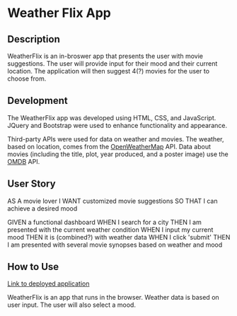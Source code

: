 # Weather Flix App

## Description

WeatherFlix is an in-broswer app that presents the user with movie suggestions. The user will provide input for their mood and their current location. The application will then suggest 4(?) movies for the user to choose from.

## Development

The WeatherFlix app was developed using HTML, CSS, and JavaScript. JQuery and Bootstrap were used to enhance functionality and appearance. 

Third-party APIs were used for data on weather and movies. The weather, based on location, comes from the [OpenWeatherMap](https://openweathermap.org/) API. Data about movies (including the title, plot, year produced, and a poster image) use the [OMDB](http://www.omdbapi.com/) API. 

## User Story

AS A movie lover
I WANT customized movie suggestions 
SO THAT I can achieve a desired mood

GIVEN a functional dashboard
WHEN I search for a city
THEN I am presented with the current weather condition
WHEN I input my current mood
THEN it is (combined?) with weather data
WHEN I click 'submit'
THEN I am presented with several movie synopses based on weather and mood

## How to Use

[Link to deployed application](https://mirrorlessmind.github.io/WeatherFlix/)

WeatherFlix is an app that runs in the browser. Weather data is based on user input. The user will also select a mood.
